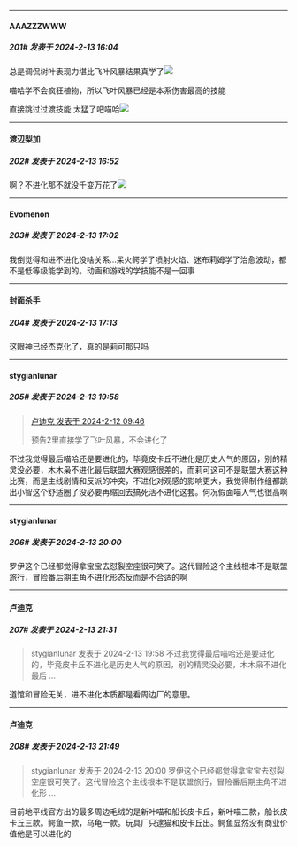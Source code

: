 
*****

####  AAAZZZWWW  
##### 201#       发表于 2024-2-13 16:04

总是调侃树叶表现力堪比飞叶风暴结果真学了<img src="https://static.saraba1st.com/image/smiley/face2017/112.png" referrerpolicy="no-referrer">

喵哈学不会疯狂植物，所以飞叶风暴已经是本系伤害最高的技能

直接跳过过渡技能 太猛了吧喵哈<img src="https://static.saraba1st.com/image/smiley/face2017/018.png" referrerpolicy="no-referrer">


*****

####  渡辺梨加  
##### 202#       发表于 2024-2-13 16:52

啊？不进化那不就没千变万花了<img src="https://static.saraba1st.com/image/smiley/face2017/001.png" referrerpolicy="no-referrer">


*****

####  Evomenon  
##### 203#       发表于 2024-2-13 17:02

我倒觉得和进不进化没啥关系...呆火鳄学了喷射火焰、迷布莉姆学了治愈波动，都不是低等级能学到的。动画和游戏的学技能不是一回事


*****

####  封面杀手  
##### 204#       发表于 2024-2-13 17:13

这眼神已经杰克化了，真的是莉可那只吗


*****

####  stygianlunar  
##### 205#       发表于 2024-2-13 19:58

<blockquote><a href="httphttps://bbs.saraba1st.com/2b/forum.php?mod=redirect&amp;goto=findpost&amp;pid=63944749&amp;ptid=2165753" target="_blank">卢迪克 发表于 2024-2-12 09:46</a>

预告2里直接学了飞叶风暴，不会进化了</blockquote>
不过我觉得最后喵哈还是要进化的，毕竟皮卡丘不进化是历史人气的原因，别的精灵没必要，木木枭不进化最后联盟大赛观感很差的，而莉可这可不是联盟大赛这种比赛，而是主线剧情和反派的冲突，不进化对观感的影响更大，我觉得制作组都跳出小智这个舒适圈了没必要再缩回去搞死活不进化这套。何况假面喵人气也很高啊

*****

####  stygianlunar  
##### 206#       发表于 2024-2-13 20:00

罗伊这个已经都觉得拿宝宝去怼裂空座很可笑了。这代冒险这个主线根本不是联盟旅行，冒险番后期主角不进化形态反而是不合适的啊


*****

####  卢迪克  
##### 207#       发表于 2024-2-13 21:31

<blockquote>stygianlunar 发表于 2024-2-13 19:58
不过我觉得最后喵哈还是要进化的，毕竟皮卡丘不进化是历史人气的原因，别的精灵没必要，木木枭不进化最后 ...</blockquote>
道馆和冒险无关，进不进化本质都是看周边厂的意思。


*****

####  卢迪克  
##### 208#       发表于 2024-2-13 21:49

<blockquote>stygianlunar 发表于 2024-2-13 20:00
罗伊这个已经都觉得拿宝宝去怼裂空座很可笑了。这代冒险这个主线根本不是联盟旅行，冒险番后期主角不进化形 ...</blockquote>
目前地平线官方出的最多周边毛绒的是新叶喵和船长皮卡丘，新叶喵三款，船长皮卡丘三款。鳄鱼一款，乌龟一款。玩具厂只逮猫和皮卡丘出。鳄鱼显然没有商业价值他是可以进化的

